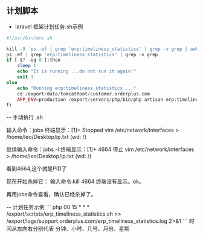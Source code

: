 ## 计划脚本

- laravel 框架计划任务.sh示例

``` php
#!/usr/bin/env sh

kill -9 `ps -ef | grep 'erp:timeliness_statistics' | grep -v grep | awk '{print $2}'`
ps -ef | grep 'erp:timeliness_statistics' | grep -v grep
if [ $? -eq 0 ];then
	sleep 1
	echo "It is running ...do not run it again!"
	exit 1
else
	echo "Running erp:timeliness_statistics ..."
	cd /export/data/tomcatRoot/customer.orderplus.com
	APP_ENV=production /export/servers/php/bin/php artisan erp:timeliness_statistics
fi
```

-- 手动执行 .sh
<p>
输入命令：jobs
终端显示：[1]+ Stopped vim /etc/network/interfaces > /home/leo/Desktop/ip.txt (wd: /)


继续输入命令：jobs -l
终端显示：[1]+ 4664 停止 vim /etc/network/interfaces > /home/leo/Desktop/ip.txt (wd: /)

看到4664,这个就是PID了

现在开始杀掉它：
输入命令:kill 4664
终端没有显示。ok。


再用jobs命令查看，确认已经杀掉了。
</p>
-- 计划任务示例
``` php
00 15 * * * /export/scripts/erp_timeliness_statistics.sh >> /export/logs/support.orderplus.com/erp_timeliness_statistics.log 2>&1
```
时间从左向右分别代表 分钟、小时、几号、月份、星期


